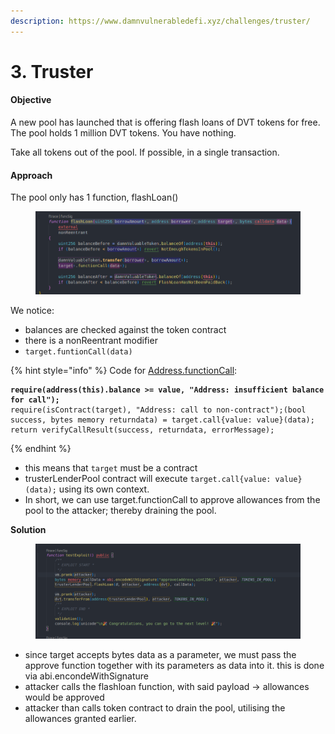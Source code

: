 ```yaml
---
description: https://www.damnvulnerabledefi.xyz/challenges/truster/
---
```


# 3. Truster

#### Objective

A new pool has launched that is offering flash loans of DVT tokens for free. The pool holds 1 million DVT tokens. You have nothing.

Take all tokens out of the pool. If possible, in a single transaction.

#### Approach

The pool only has 1 function, flashLoan()

<figure><img src="../../.gitbook/assets/image (338).png" alt=""><figcaption></figcaption></figure>

We notice:

* balances are checked against the token contract
* there is a nonReentrant modifier
* `target.funtionCall(data)`

{% hint style="info" %}
Code for [Address.functionCall](https://github.com/OpenZeppelin/openzeppelin-contracts/blob/master/contracts/utils/Address.sol):

<pre class="language-solidity"><code class="lang-solidity"><strong>require(address(this).balance >= value, "Address: insufficient balance for call");
</strong>require(isContract(target), "Address: call to non-contract");(bool success, bytes memory returndata) = target.call{value: value}(data);
return verifyCallResult(success, returndata, errorMessage);
</code></pre>
{% endhint %}

* this means that `target` must be a contract
* trusterLenderPool contract will execute `target.call{value: value}(data);` using its own context.
* In short, we can use target.functionCall to approve allowances from the pool to the attacker; thereby draining the pool.

**Solution**

<figure><img src="../../.gitbook/assets/image (357).png" alt=""><figcaption></figcaption></figure>

* since target accepts bytes data as a parameter, we must pass the approve function together with its parameters as data into it. this is done via abi.encondeWithSignature
* attacker calls the flashloan function, with said payload -> allowances would be approved
* attacker than calls token contract to drain the pool, utilising the allowances granted earlier.&#x20;
